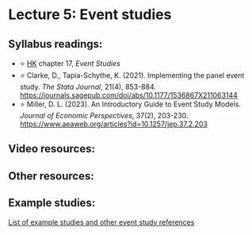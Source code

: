# Lecture 5: Event studies

## Syllabus readings:

* :star: [HK](https://theeffectbook.net/) chapter 17, *Event Studies*
* :star: Clarke, D., Tapia-Schythe, K. (2021). Implementing the panel event study. *The Stata Journal*, 21(4), 853-884. https://journals.sagepub.com/doi/abs/10.1177/1536867X211063144
* :star: Miller, D. L. (2023). An Introductory Guide to Event Study Models. *Journal of Economic Perspectives*, 37(2), 203-230. https://www.aeaweb.org/articles?id=10.1257/jep.37.2.203

## Video resources:


## Other resources:


## Example studies:

[List of example studies and other event study references]()
